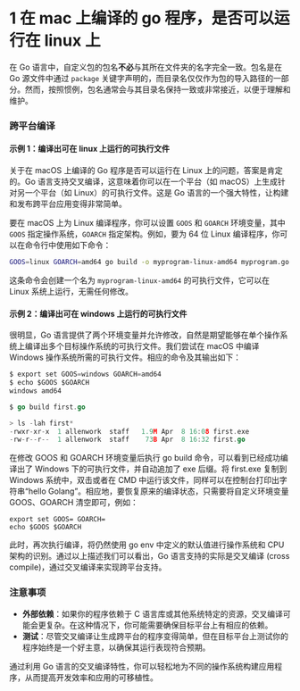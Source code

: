 # 1 在 mac 上编译的 go 程序，是否可以运行在 linux 上

在 Go 语言中，自定义包的包名**不必**与其所在文件夹的名字完全一致。包名是在 Go 源文件中通过 `package` 关键字声明的，而目录名仅仅作为包的导入路径的一部分。然而，按照惯例，包名通常会与其目录名保持一致或非常接近，以便于理解和维护。

### 跨平台编译

#### 示例 1：编译出可在 linux 上运行的可执行文件

关于在 macOS 上编译的 Go 程序是否可以运行在 Linux 上的问题，答案是肯定的。Go 语言支持交叉编译，这意味着你可以在一个平台（如 macOS）上生成针对另一个平台（如 Linux）的可执行文件。这是 Go 语言的一个强大特性，让构建和发布跨平台应用变得非常简单。

要在 macOS 上为 Linux 编译程序，你可以设置 `GOOS` 和 `GOARCH` 环境变量，其中 `GOOS` 指定操作系统，`GOARCH` 指定架构。例如，要为 64 位 Linux 编译程序，你可以在命令行中使用如下命令：

```sh
GOOS=linux GOARCH=amd64 go build -o myprogram-linux-amd64 myprogram.go
```

这条命令会创建一个名为 `myprogram-linux-amd64` 的可执行文件，它可以在 Linux 系统上运行，无需任何修改。

#### 示例 2：编译出可在 windows 上运行的可执行文件

很明显，Go 语言提供了两个环境变量并允许修改，自然是期望能够在单个操作系统上编译出多个目标操作系统的可执行文件。我们尝试在 macOS 中编译 Windows 操作系统所需的可执行文件。相应的命令及其输出如下：

```go
$ export set GOOS=windows GOARCH=amd64
$ echo $GOOS $GOARCH
windows amd64

$ go build first.go

> ls -lah first*
-rwxr-xr-x  1 allenwork  staff   1.9M Apr  8 16:08 first.exe
-rw-r--r--  1 allenwork  staff    73B Apr  8 16:32 first.go
```

在修改 GOOS 和 GOARCH 环境变量后执行 go build 命令，可以看到已经成功编译出了 Windows 下的可执行文件，并自动追加了 exe 后缀。将 first.exe 复制到 Windows 系统中，双击或者在 CMD 中运行该文件，同样可以在控制台打印出字符串“hello Golang”。相应地，要恢复原来的编译状态，只需要将自定义环境变量 GOOS、GOARCH 清空即可，例如：

```shell
export set GOOS= GOARCH=
echo $GOOS $GOARCH
```

此时，再次执行编译，将仍然使用 go env 中定义的默认值进行操作系统和 CPU 架构的识别。通过以上描述我们可以看出，Go 语言支持的实际是交叉编译 (cross compile)，通过交叉编译来实现跨平台支持。

### 注意事项

-   **外部依赖**：如果你的程序依赖于 C 语言库或其他系统特定的资源，交叉编译可能会更复杂。在这种情况下，你可能需要确保目标平台上有相应的依赖。
-   **测试**：尽管交叉编译让生成跨平台的程序变得简单，但在目标平台上测试你的程序始终是一个好主意，以确保其运行表现符合预期。

通过利用 Go 语言的交叉编译特性，你可以轻松地为不同的操作系统构建应用程序，从而提高开发效率和应用的可移植性。
